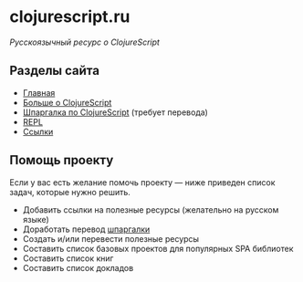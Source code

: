 # clojurescript.ru

*Русскоязычный ресурс о ClojureScript*

## Разделы сайта
- [Главная](https://clojurescript.ru/)
- [Больше о ClojureScript](https://clojurescript.ru/about-clojurescript/)
- [Шпаргалка по ClojureScript](https://clojurescript.ru/cheatsheet/) (требует перевода)
- [REPL](https://clojurescript.ru/repl/)
- [Ссылки](https://clojurescript.ru/resources/)

## Помощь проекту
Если у вас есть желание помочь проекту — ниже приведен список задач, которые нужно решить.
- Добавить ссылки на полезные ресурсы (желательно на русском языке)
- Доработать перевод [шпаргалки](https://clojurescript.ru/cheatsheet/)
- Создать и/или перевести полезные ресурсы
- Составить список базовых проектов для популярных SPA библиотек
- Составить список книг
- Составить список докладов
